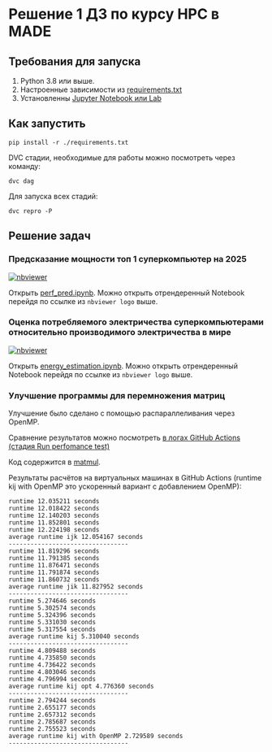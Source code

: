 # Решение 1 ДЗ по курсу HPC в MADE

## Требования для запуска

1. Python 3.8 или выше.
2. Настроенные зависимости из [requirements.txt](requirements.txt)
3. Установленны [Jupyter Notebook или Lab](https://jupyter.org/)

## Как запустить

```
pip install -r ./requirements.txt
```

DVC стадии, необходимые для работы можно посмотреть через команду:
```
dvc dag
```

Для запуска всех стадий:
```
dvc repro -P
```

## Решение задач

### Предсказание мощности топ 1 суперкомпьютер на 2025

[![nbviewer](https://raw.githubusercontent.com/jupyter/design/master/logos/Badges/nbviewer_badge.svg)](https://nbviewer.jupyter.org/github/KernelA/made-hpc-hw1/blob/master/perf_pred.ipynb)

Открыть [perf_pred.ipynb](perf_pred.ipynb). Можно открыть отрендеренный Notebook перейдя по ссылке из `nbviewer logo` выше.

### Оценка потребляемого электричества суперкомпьютерами относительно производимого электричества в мире

[![nbviewer](https://raw.githubusercontent.com/jupyter/design/master/logos/Badges/nbviewer_badge.svg)](https://nbviewer.jupyter.org/github/KernelA/made-hpc-hw1/blob/master/energy_estimation.ipynb)

Открыть [energy_estimation.ipynb](energy_estimation.ipynb). Можно открыть отрендеренный Notebook перейдя по ссылке из `nbviewer logo` выше.


### Улучшение программы для перемножения матриц

Улучшение было сделано с помощью распараллеливания через OpenMP.

Сравнение результатов можно посмотреть [в логах GitHub Actions (стадия Run perfomance test)](https://github.com/KernelA/made-hpc-hw1/actions/workflows/cpp-build.yaml)

Код содержится в [matmul](matmul).

Результаты расчётов на виртуальных машинах в GitHub Actions (runtime kij with OpenMP это ускоренный вариант с добавлением OpenMP):
```
runtime 12.035211 seconds
runtime 12.018422 seconds
runtime 12.140203 seconds
runtime 11.852801 seconds
runtime 12.224198 seconds
average runtime ijk 12.054167 seconds
---------------------------------
runtime 11.819296 seconds
runtime 11.791385 seconds
runtime 11.876471 seconds
runtime 11.791874 seconds
runtime 11.860732 seconds
average runtime jik 11.827952 seconds
---------------------------------
runtime 5.274646 seconds
runtime 5.302574 seconds
runtime 5.324396 seconds
runtime 5.331030 seconds
runtime 5.317554 seconds
average runtime kij 5.310040 seconds
---------------------------------
runtime 4.809488 seconds
runtime 4.735850 seconds
runtime 4.736422 seconds
runtime 4.803046 seconds
runtime 4.796994 seconds
average runtime kij opt 4.776360 seconds
---------------------------------
runtime 2.794244 seconds
runtime 2.655177 seconds
runtime 2.657312 seconds
runtime 2.785687 seconds
runtime 2.755523 seconds
average runtime kij with OpenMP 2.729589 seconds
---------------------------------
```

